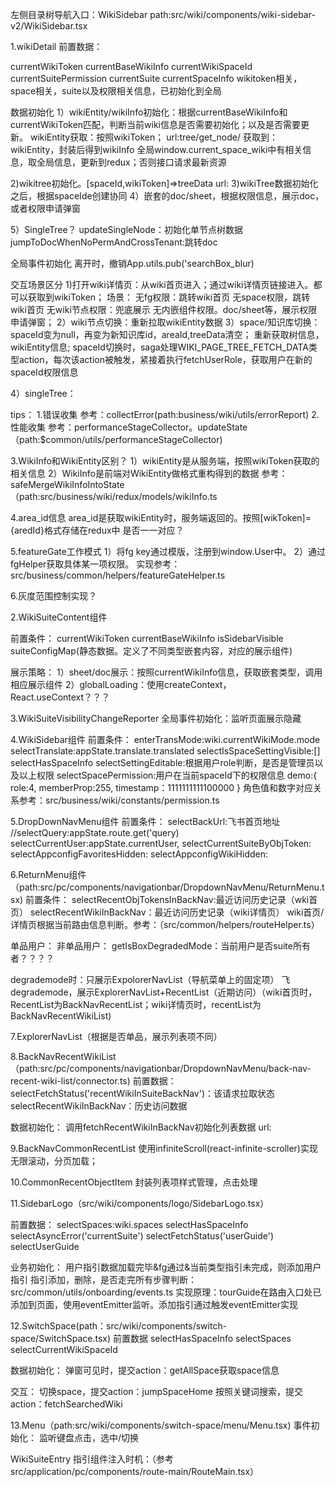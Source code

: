 
左侧目录树导航入口：WikiSidebar
path:src/wiki/components/wiki-sidebar-v2/WikiSidebar.tsx

1.wikiDetail
前置数据：

currentWikiToken
currentBaseWikiInfo
currentWikiSpaceId
currentSuitePermission
currentSuite
currentSpaceInfo
wikitoken相关，space相关，suite以及权限相关信息，已初始化到全局
                                                                            
数据初始化
1）wikiEntity/wikiInfo初始化：根据currentBaseWikiInfo和currentWikiToken匹配，判断当前wiki信息是否需要初始化；以及是否需要更新。
wikiEntity获取：按照wikiToken；
url:tree/get_node/
获取到：wikiEntity，封装后得到wikiInfo
全局window.current_space_wiki中有相关信息，取全局信息，更新到redux；否则接口请求最新资源

2)wikitree初始化。[spaceId,wikiToken]=>treeData
url:
3)wikiTree数据初始化之后，根据spaceIde创建协同
4）嵌套的doc/sheet，根据权限信息，展示doc，或者权限申请弹窗

5）SingleTree？
updateSingleNode：初始化单节点树数据
jumpToDocWhenNoPermAndCrossTenant:跳转doc


全局事件初始化
离开时，撤销App.utils.pub('searchBox_blur)

交互场景区分
1)打开wiki详情页：从wiki首页进入；通过wiki详情页链接进入。都可以获取到wikiToken；
场景：
无fg权限：跳转wiki首页
无space权限，跳转wiki首页
无wiki节点权限：兜底展示
无内嵌组件权限。doc/sheet等，展示权限申请弹窗；
2）wiki节点切换：重新拉取wikiEntity数据
3）space/知识库切换：
spaceId变为null，再变为新知识库id，areaId,treeData清空；
重新获取树信息，wikiEntity信息;
spaceId切换时，saga处理WIKI_PAGE_TREE_FETCH_DATA类型action，每次该action被触发，紧接着执行fetchUserRole，获取用户在新的spaceId权限信息


4）singleTree：


tips：
1.错误收集
参考：collectError(path:business/wiki/utils/errorReport)
2.性能收集
参考：performanceStageCollector。updateState（path:$common/utils/performanceStageCollector)

3.WikiInfo和WikiEntity区别？
1）wikiEntity是从服务端，按照wikiToken获取的相关信息
2）WikiInfo是前端对WikiEntity做格式重构得到的数据
参考：safeMergeWikiInfoIntoState（path:src/business/wiki/redux/models/wikiInfo.ts

4.area_id信息
area_id是获取wikiEntity时，服务端返回的。按照[wikToken]={aredId}格式存储在redux中
是否一一对应？

5.featureGate工作模式
1）将fg key通过模版，注册到window.User中。
2）通过fgHelper获取具体某一项权限。
实现参考：src/business/common/helpers/featureGateHelper.ts

6.灰度范围控制实现？


2.WikiSuiteContent组件

前置条件：
currentWikiToken
currentBaseWikiInfo
isSidebarVisible
suiteConfigMap(静态数据。定义了不同类型嵌套内容，对应的展示组件)

展示策略：
1）sheet/doc展示：按照currentWikiInfo信息，获取嵌套类型，调用相应展示组件
2）globalLoading：使用createContext，React.useContext？？？


3.WikiSuiteVisibilityChangeReporter
全局事件初始化：监听页面展示隐藏


4.WikiSidebar组件
前置条件：
enterTransMode:wiki.currentWikiMode.mode
selectTranslate:appState.translate.translated
selectIsSpaceSettingVisible:[]
selectHasSpaceInfo
selectSettingEditable:根据用户role判断，是否是管理员以及以上权限
selectSpacePermission:用户在当前spaceId下的权限信息
demo:{
    role:4,
    memberProp:255,
    timestamp：1111111111100000
}
角色值和数字对应关系参考：src/business/wiki/constants/permission.ts

5.DropDownNavMenu组件
前置条件：
selectBackUrl:飞书首页地址
//selectQuery:appState.route.get('query)
selectCurrentUser:appState.currentUser,
selectCurrentSuiteByObjToken:
selectAppconfigFavoritesHidden:
selectAppconfigWikiHidden:


6.ReturnMenu组件（path:src/pc/components/navigationbar/DropdownNavMenu/ReturnMenu.tsx)
前置条件：
selectRecentObjTokensInBackNav:最近访问历史记录（wki首页）
selectRecentWikiInBackNav：最近访问历史记录（wiki详情页）
wiki首页/详情页根据当前路由信息判断。参考：（src/common/helpers/routeHelper.ts）

单品用户：
非单品用户：
getIsBoxDegradedMode：当前用户是否suite所有者？？？？

degrademode时：只展示ExpolorerNavList（导航菜单上的固定项）
飞degrademode，展示ExplorerNavList+RecentList（近期访问）（wiki首页时，RecentList为BackNavRecentList；wiki详情页时，recentList为BackNavRecentWikiList)


7.ExplorerNavList（根据是否单品，展示列表项不同）

8.BackNavRecentWikiList（path:src/pc/components/navigationbar/DropdownNavMenu/back-nav-recent-wiki-list/connector.ts)
前置数据：
selectFetchStatus('recentWikiInSuiteBackNav')：该请求拉取状态
selectRecentWikiInBackNav：历史访问数据

数据初始化：
调用fetchRecentWikiInBackNav初始化列表数据
url:



9.BackNavCommonRecentList
使用infiniteScroll(react-infinite-scroller)实现无限滚动，分页加载；

10.CommonRecentObjectItem
封装列表项样式管理，点击处理

11.SidebarLogo（src/wiki/components/logo/SidebarLogo.tsx）

前置数据：
selectSpaces:wiki.spaces
selectHasSpaceInfo
selectAsyncError('currentSuite')
selectFetchStatus('userGuide')
selectUserGuide

业务初始化：
用户指引数据加载完毕&fg通过&当前类型指引未完成，则添加用户指引
指引添加，删除，是否走完所有步骤判断：src/common/utils/onboarding/events.ts
实现原理：tourGuide在路由入口处已添加到页面，使用eventEmitter监听。添加指引通过触发eventEmitter实现

12.SwitchSpace(path：src/wiki/components/switch-space/SwitchSpace.tsx)
前置数据
selectHasSpaceInfo
selectSpaces
selectCurrentWikiSpaceId

数据初始化：
弹窗可见时，提交action：getAllSpace获取space信息

交互：
切换space，提交action：jumpSpaceHome
按照关键词搜索，提交action：fetchSearchedWiki

13.Menu（path:src/wiki/components/switch-space/menu/Menu.tsx)
事件初始化：
监听键盘点击，选中/切换








WikiSuiteEntry
指引组件注入时机：（参考src/application/pc/components/route-main/RouteMain.tsx）
